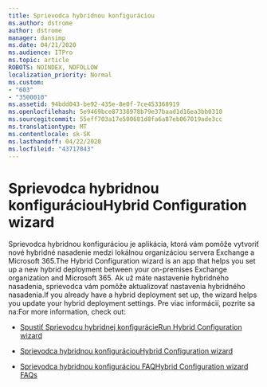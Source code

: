 ```yaml
---
title: Sprievodca hybridnou konfiguráciou
ms.author: dstrome
author: dstrome
manager: dansimp
ms.date: 04/21/2020
ms.audience: ITPro
ms.topic: article
ROBOTS: NOINDEX, NOFOLLOW
localization_priority: Normal
ms.custom:
- "603"
- "3500010"
ms.assetid: 94bdd043-be92-435e-8e0f-7ce453368919
ms.openlocfilehash: 5e9469bce87338978b79e37baad1d16ea3bb0310
ms.sourcegitcommit: 55eff703a17e500681d8fa6a87eb067019ade3cc
ms.translationtype: MT
ms.contentlocale: sk-SK
ms.lasthandoff: 04/22/2020
ms.locfileid: "43717043"
---
```

# <a name="hybrid-configuration-wizard"></a><span data-ttu-id="e60a5-102">Sprievodca hybridnou konfiguráciou</span><span class="sxs-lookup"><span data-stu-id="e60a5-102">Hybrid Configuration wizard</span></span>

<span data-ttu-id="e60a5-103">Sprievodca hybridnou konfiguráciou je aplikácia, ktorá vám pomôže vytvoriť nové hybridné nasadenie medzi lokálnou organizáciou servera Exchange a Microsoft 365.</span><span class="sxs-lookup"><span data-stu-id="e60a5-103">The Hybrid Configuration wizard is an app that helps you set up a new hybrid deployment between your on-premises Exchange organization and Microsoft 365.</span></span> <span data-ttu-id="e60a5-104">Ak už máte nastavenie hybridného nasadenia, sprievodca vám pomôže aktualizovať nastavenia hybridného nasadenia.</span><span class="sxs-lookup"><span data-stu-id="e60a5-104">If you already have a hybrid deployment set up, the wizard helps you update your hybrid deployment settings.</span></span> <span data-ttu-id="e60a5-105">Pre viac informácií, pozrite sa na:</span><span class="sxs-lookup"><span data-stu-id="e60a5-105">For more information, check out:</span></span>
  
- [<span data-ttu-id="e60a5-106">Spustiť Sprievodcu hybridnej konfigurácie</span><span class="sxs-lookup"><span data-stu-id="e60a5-106">Run Hybrid Configuration wizard</span></span>](https://technet.microsoft.com/library/mt595788%28v=exchg.150%29.aspx)

- [<span data-ttu-id="e60a5-107">Sprievodca hybridnou konfiguráciou</span><span class="sxs-lookup"><span data-stu-id="e60a5-107">Hybrid Configuration wizard</span></span>](https://technet.microsoft.com/library/hh529921%28v=exchg.150%29.aspx)

- [<span data-ttu-id="e60a5-108">Sprievodca hybridnou konfiguráciou FAQ</span><span class="sxs-lookup"><span data-stu-id="e60a5-108">Hybrid Configuration wizard FAQs</span></span>](https://technet.microsoft.com/library/mt488940%28v=exchg.150%29.aspx)
